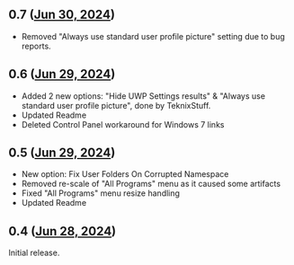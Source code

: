 ## 0.7 ([Jun 30, 2024](https://github.com/ramensoftware/windhawk-mods/blob/4cf9e3d6035f8c6621d53fe8bc91d489f71eeef9/mods/sib-plusplus-tweaker.wh.cpp))

- Removed "Always use standard user profile picture" setting due to bug reports.

## 0.6 ([Jun 29, 2024](https://github.com/ramensoftware/windhawk-mods/blob/51ecb85379958fe13463806cdeef497ff1886bad/mods/sib-plusplus-tweaker.wh.cpp))

- Added 2 new options: "Hide UWP Settings results" & "Always use standard user profile picture", done by TeknixStuff.
- Updated Readme
- Deleted Control Panel workaround for Windows 7 links

## 0.5 ([Jun 29, 2024](https://github.com/ramensoftware/windhawk-mods/blob/fff05a9be6853eb3b7a8c6cf85d79c43142f1241/mods/sib-plusplus-tweaker.wh.cpp))

* New option: Fix User Folders On Corrupted Namespace
* Removed re-scale of "All Programs" menu as it caused some artifacts
* Fixed "All Programs" menu resize handling
* Updated Readme

## 0.4 ([Jun 28, 2024](https://github.com/ramensoftware/windhawk-mods/blob/d63ed3bf36b5dcd9083f0710e63196982fe4ec9f/mods/sib-plusplus-tweaker.wh.cpp))

Initial release.
